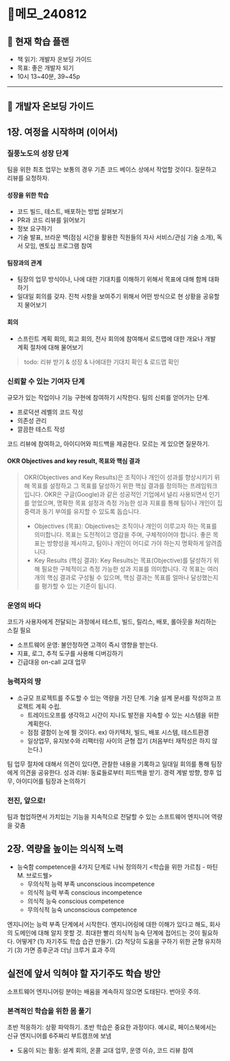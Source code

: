# 📝메모\_240812

## 🔎 현재 학습 플랜

- 책 읽기: 개발자 온보딩 가이드
- 목표: 좋은 개발자 되기
- 10시 13~40분, 39~45p

---

## 📌 개발자 온보딩 가이드

## 1장. 여정을 시작하며 (이어서)

### 질풍노도의 성장 단계

팀을 위한 최초 업무는 보통의 경우 기존 코드 베이스 상에서 작업할 것이다. 질문하고 리뷰를 요청하자.

#### 성장을 위한 학습

- 코드 빌드, 테스트, 배포하는 방법 살펴보기
- PR과 코드 리뷰를 읽어보기
- 정보 요구하기
- 기술 발표, 브라운 백(점심 시간을 활용한 직원들의 자사 서비스/관심 기술 소개), 독서 모임, 멘토십 프로그램 참여

#### 팀장과의 관계

- 팀장의 업무 방식이나, 나에 대한 기대치를 이해하기 위해서 목표에 대해 함께 대화하기
- 일대일 회의를 갖자. 진척 사항을 보여주기 위해서 어떤 방식으로 현 상황을 공유할 지 물어보기

#### 회의

- 스프린트 계획 회의, 회고 회의, 전사 회의에 참여해서 로드맵에 대한 개요나 개발 계획 절차에 대해 물어보기

> todo: 리뷰 받기 & 성장 & 나에대한 기대치 확인 & 로드맵 확인

### 신뢰할 수 있는 기여자 단계

규모가 있는 작업이나 기능 구현에 참여하기 시작한다. 팀의 신뢰를 얻어가는 단계.

- 프로덕션 레벨의 코드 작성
- 의존성 관리
- 깔끔한 테스트 작성

코드 리뷰에 참여하고, 아이디어와 피드백을 제공한다. 모르는 게 있으면 질문하기.

#### OKR Objectives and key result, 목표와 핵심 결과

> OKR(Objectives and Key Results)은 조직이나 개인이 성과를 향상시키기 위해 목표를 설정하고 그 목표를 달성하기 위한 핵심 결과를 정의하는 프레임워크입니다. OKR은 구글(Google)과 같은 성공적인 기업에서 널리 사용되면서 인기를 얻었으며, 명확한 목표 설정과 측정 가능한 성과 지표를 통해 팀이나 개인이 집중력과 동기 부여를 유지할 수 있도록 돕습니다.
>
> - Objectives (목표): Objectives는 조직이나 개인이 이루고자 하는 목표를 의미합니다. 목표는 도전적이고 영감을 주며, 구체적이어야 합니다. 좋은 목표는 방향성을 제시하고, 팀이나 개인이 어디로 가야 하는지 명확하게 알려줍니다.
> - Key Results (핵심 결과): Key Results는 목표(Objective)를 달성하기 위해 필요한 구체적이고 측정 가능한 성과 지표를 의미합니다. 각 목표는 여러 개의 핵심 결과로 구성될 수 있으며, 핵심 결과는 목표를 얼마나 달성했는지를 평가할 수 있는 기준이 됩니다.

### 운영의 바다

코드가 사용자에게 전달되는 과정에서 테스트, 빌드, 릴리스, 배포, 롤아웃을 처리하는 스킬 필요

- 소프트웨어 운영: 불안정하면 고객이 즉시 영향을 받는다.
- 지표, 로그, 추적 도구를 사용해 디버깅하기
- 긴급대응 on-call 교대 업무

### 능력자의 땅

- 소규모 프로젝트를 주도할 수 있는 역량을 가진 단계. 기술 설계 문서를 작성하고 프로젝트 계획 수립.
  - 트레이드오프를 생각하고 시간이 지나도 발전을 지속할 수 있는 시스템을 위한 계획한다.
  - 점점 결함이 눈에 띌 것이다. ex) 아키텍처, 빌드, 배포 시스템, 테스트환경
  - 일상업무, 유지보수와 리팩터링 사이의 균형 잡기 (처음부터 재작성은 하지 않는다.)

팀 업무 절차에 대해서 의견이 있다면, 관찰한 내용을 기록하고 일대일 회의를 통해 팀장에게 의견을 공유한다.
성과 리뷰: 동료들로부터 피드백을 받기. 경력 계발 방향, 향후 업무, 아이디어를 팀장과 논의하기

### 전진, 앞으로!

팀과 협업하면서 가치있는 기능을 지속적으로 전달할 수 있는 소프트웨어 엔지니어 역량을 갖춤

## 2장. 역량을 높이는 의식적 노력

- 능숙함 competence을 4가지 단계로 나눠 정의하기 <학습을 위한 가르침 - 마틴 M. 브로드웰>
  - 무의식적 능력 부족 unconscious incompetence
  - 의식적 능력 부족 conscious incompetence
  - 의식적 능숙 conscious competence
  - 무의식적 능숙 unconscious competence

엔지니어는 능력 부족 단계에서 시작한다. 엔지니어링에 대한 이해가 있다고 해도, 회사의 도메인에 대해 알지 못할 것. 최대한 빨리 의식적 능숙 단계에 접어드는 것이 필요하다. 어떻게? (1) 자기주도 학습 습관 만들기. (2) 적당히 도움을 구하기 위한 균형 유지하기 (3) 가면 증후군과 더닝 크루거 효과 주의

## 실전에 앞서 익혀야 할 자기주도 학습 방안

소프트웨어 엔지니어링 분야는 배움을 계속하지 않으면 도태된다. 번아웃 주의.

### 본격적인 학습을 위한 몸 풀기

초반 적응하기: 상황 파악하기. 초반 학습은 중요한 과정이다. 예시로, 페이스북에서는 신규 엔지니어를 6주짜리 부트캠프에 보냄

- 도움이 되는 활동: 설계 회의, 온콜 교대 업무, 운영 이슈, 코드 리뷰 참여
